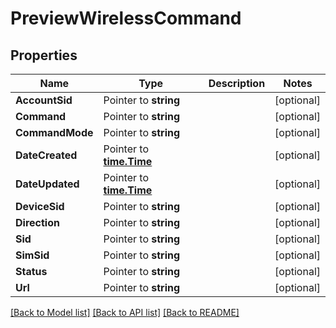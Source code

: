 # PreviewWirelessCommand

## Properties

Name | Type | Description | Notes
------------ | ------------- | ------------- | -------------
**AccountSid** | Pointer to **string** |  | [optional] 
**Command** | Pointer to **string** |  | [optional] 
**CommandMode** | Pointer to **string** |  | [optional] 
**DateCreated** | Pointer to [**time.Time**](time.Time.md) |  | [optional] 
**DateUpdated** | Pointer to [**time.Time**](time.Time.md) |  | [optional] 
**DeviceSid** | Pointer to **string** |  | [optional] 
**Direction** | Pointer to **string** |  | [optional] 
**Sid** | Pointer to **string** |  | [optional] 
**SimSid** | Pointer to **string** |  | [optional] 
**Status** | Pointer to **string** |  | [optional] 
**Url** | Pointer to **string** |  | [optional] 

[[Back to Model list]](../README.md#documentation-for-models) [[Back to API list]](../README.md#documentation-for-api-endpoints) [[Back to README]](../README.md)


